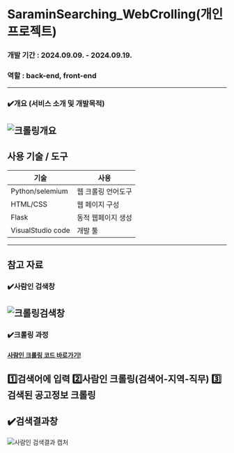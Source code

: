 # SaraminSearching_WebCrolling(개인 프로젝트)
### 개발 기간 : 2024.09.09. - 2024.09.19.
### 역할 : back-end, front-end
--------------------------------

### ✔️개요 (서비스 소개 및 개발목적)
![크롤링개요](https://github.com/user-attachments/assets/599f62d9-bf0e-4708-9f56-8e44f75f36b5)
-----------------------------------

## 사용 기술 / 도구
|기술|사용|
|-----|-------|
|Python/selemium|웹 크롤링 언어도구|
|HTML/CSS|웹 페이지 구성|
|Flask|동적 웹페이지 생성|
|VisualStudio code|개발 툴|
-----------------------

## 참고 자료


### ✔️사람인 검색창
![크롤링검색창](https://github.com/user-attachments/assets/bc55137e-0e7f-4e7d-8d7f-1cf4ef2291a7)
--------------------------------

### ✔️크롤링 과정 
#### [사람인 크롤링 코드 바로가기!](https://github.com/so-pyeong/saraminSearching_WebCrolling/blob/main/app.py)
**1️⃣검색어에 입력**
**2️⃣사람인 크롤링(검색어-지역-직무)**
**3️⃣검색된 공고정보 크롤링**
----------------------------

## ✔️검색결과창
![사람인 검색결과 캡처](https://github.com/user-attachments/assets/f5349055-507a-4aee-b8b2-dca229663f86)
